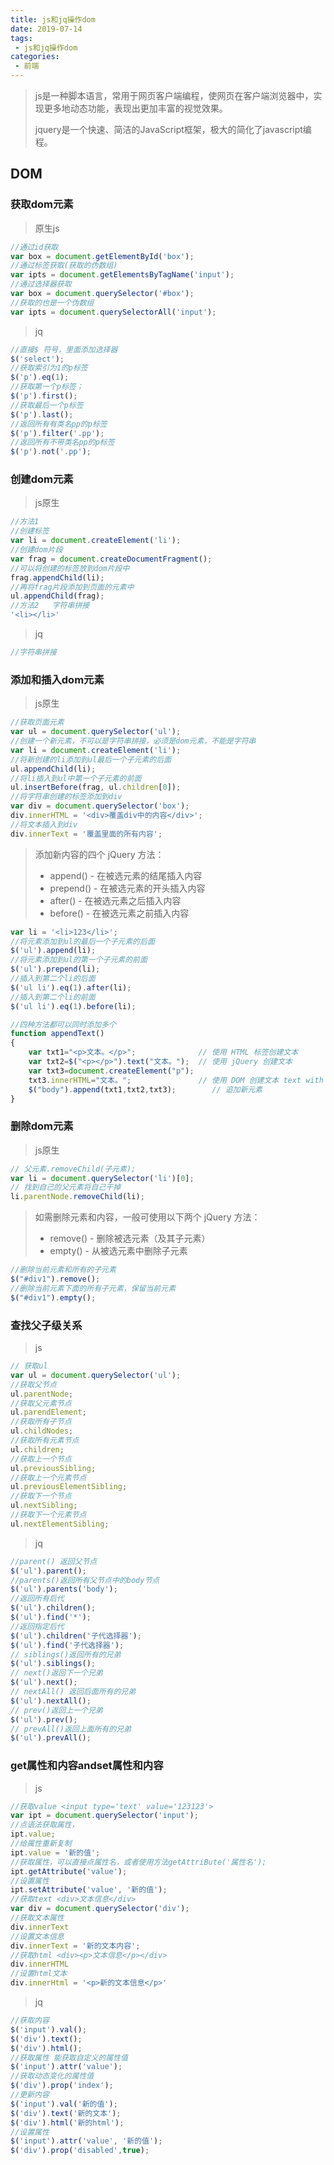 ```yaml
---
title: js和jq操作dom
date: 2019-07-14
tags:
 - js和jq操作dom
categories:
 - 前端
---
```

> js是一种脚本语言，常用于网页客户端编程，使网页在客户端浏览器中，实现更多地动态功能，表现出更加丰富的视觉效果。
>
> jquery是一个快速、简洁的JavaScript框架，极大的简化了javascript编程。

## DOM

### 获取dom元素

> 原生js

```javascript
//通过id获取
var box = document.getElementById('box');
//通过标签获取(获取的伪数组)
var ipts = document.getElementsByTagName('input');
//通过选择器获取
var box = document.querySelector('#box');
//获取的也是一个伪数组
var ipts = document.querySelectorAll('input');
```

> jq

```javascript
//直接$ 符号，里面添加选择器
$('select');
//获取索引为1的p标签
$('p').eq(1);
//获取第一个p标签；
$('p').first();
//获取最后一个p标签
$('p').last();
//返回所有有类名pp的p标签
$('p').filter('.pp');
//返回所有不带类名pp的p标签
$('p').not('.pp');
```

###  创建dom元素

> js原生

```javascript
//方法1
//创建标签
var li = document.createElement('li');
//创建dom片段
var frag = document.createDocumentFragment();
//可以将创建的标签放到dom片段中
frag.appendChild(li);
//再将frag片段添加到页面的元素中
ul.appendChild(frag);
//方法2   字符串拼接
'<li></li>'
```

> jq

```javascript
//字符串拼接
```

###  添加和插入dom元素

> js原生

```javascript
//获取页面元素
var ul = document.querySelector('ul');
//创建一个新元素，不可以是字符串拼接，必须是dom元素，不能是字符串
var li = document.createElement('li');
//将新创建的li添加到ul最后一个子元素的后面
ul.appendChild(li);
//将li插入到ul中第一个子元素的前面
ul.insertBefore(frag, ul.children[0]);
//将字符串创建的标签添加到div
var div = document.querySelector('box');
div.innerHTML = '<div>覆盖div中的内容</div>';
//将文本插入到div
div.innerText = '覆盖里面的所有内容';
```

> 添加新内容的四个 jQuery 方法：
>
> - append() - 在被选元素的结尾插入内容
> - prepend() - 在被选元素的开头插入内容
> - after() - 在被选元素之后插入内容
> - before() - 在被选元素之前插入内容

```javascript
var li = '<li>123</li>';
//将元素添加到ul的最后一个子元素的后面
$('ul').append(li);
//将元素添加到ul的第一个子元素的前面
$('ul').prepend(li);
//插入到第二个li的后面
$('ul li').eq(1).after(li);
//插入到第二个li的前面
$('ul li').eq(1).before(li);
```

```javascript
//四种方法都可以同时添加多个
function appendText()
{
    var txt1="<p>文本。</p>";              // 使用 HTML 标签创建文本
    var txt2=$("<p></p>").text("文本。");  // 使用 jQuery 创建文本
    var txt3=document.createElement("p");
    txt3.innerHTML="文本。";               // 使用 DOM 创建文本 text with DOM
    $("body").append(txt1,txt2,txt3);        // 追加新元素
}
```

### 删除dom元素

> js原生

```javascript
// 父元素.removeChild(子元素);
var li = document.querySelector('li')[0];
// 找到自己的父元素将自己干掉
li.parentNode.removeChild(li);
```

> 如需删除元素和内容，一般可使用以下两个 jQuery 方法：
>
> - remove() - 删除被选元素（及其子元素）
> - empty() - 从被选元素中删除子元素

```javascript
//删除当前元素和所有的子元素
$("#div1").remove();
//删除当前元素下面的所有子元素，保留当前元素
$("#div1").empty();
```

### 查找父子级关系

> js

```javascript
// 获取ul
var ul = document.querySelector('ul');
//获取父节点
ul.parentNode;
//获取父元素节点
ul.parendElement;
//获取所有子节点
ul.childNodes;
//获取所有元素节点
ul.children;
//获取上一个节点
ul.previousSibling;
//获取上一个元素节点
ul.previousElementSibling;
//获取下一个节点
ul.nextSibling;
//获取下一个元素节点
ul.nextElementSibling;
```

> jq

```javascript
//parent() 返回父节点
$('ul').parent();
//parents()返回所有父节点中的body节点
$('ul').parents('body');
//返回所有后代
$('ul').children();
$('ul').find('*');
//返回指定后代
$('ul').children('子代选择器');
$('ul').find('子代选择器');
// siblings()返回所有的兄弟
$('ul').siblings();
// next()返回下一个兄弟
$('ul').next();
// nextAll() 返回后面所有的兄弟
$('ul').nextAll();
// prev()返回上一个兄弟
$('ul').prev();
// prevAll()返回上面所有的兄弟
$('ul').prevAll();
```

### get属性和内容andset属性和内容

> js

```javascript
//获取value <input type='text' value='123123'>
var ipt = document.querySelector('input');
//点语法获取属性，
ipt.value;
//给属性重新复制
ipt.value = '新的值';
//获取属性，可以直接点属性名，或者使用方法getAttriBute('属性名');
ipt.getAttribute('value');
//设置属性
ipt.setAttribute('value', '新的值');
//获取text <div>文本信息</div>
var div = document.querySelector('div');
//获取文本属性
div.innerText
//设置文本信息
div.innerText = '新的文本内容';
//获取html <div><p>文本信息</p></div>
div.innerHTML
//设置html文本
div.innerHtml = '<p>新的文本信息</p>'
```

> jq

```javascript
//获取内容
$('input').val();
$('div').text();
$('div').html();
//获取属性 能获取自定义的属性值
$('input').attr('value');
//获取动态变化的属性值
$('div').prop('index');
//更新内容
$('input').val('新的值');
$('div').text('新的文本');
$('div').html('新的html');
//设置属性
$('input').attr('value', '新的值');
$('div').prop('disabled',true);
```
